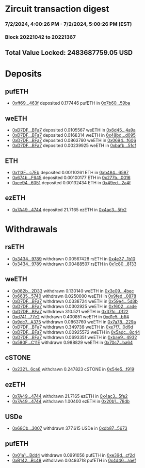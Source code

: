 # Zircuit transaction digest
### 7/2/2024, 4:00:26 PM - 7/2/2024, 5:00:26 PM (EST)
### Block 20221042 to 20221367

## Total Value Locked: 2483687759.05 USD

# Deposits
## pufETH
- [0xff69...463f](https://etherscan.io/address/0xff69c7Bcd38cA45D804c285b551C4988fB74463f) deposited 0.177446 pufETH in [0x7b60...59ba](https://etherscan.io/tx/0xff69c7Bcd38cA45D804c285b551C4988fB74463f)
## weETH
- [0xD7DF...BFa7](https://etherscan.io/address/0xD7DF7E085214743530afF339aFC420c7c720BFa7) deposited 0.0105567 weETH in [0x6d45...4a9a](https://etherscan.io/tx/0xD7DF7E085214743530afF339aFC420c7c720BFa7)
- [0xD7DF...BFa7](https://etherscan.io/address/0xD7DF7E085214743530afF339aFC420c7c720BFa7) deposited 0.0168314 weETH in [0x48bd...d095](https://etherscan.io/tx/0xD7DF7E085214743530afF339aFC420c7c720BFa7)
- [0xD7DF...BFa7](https://etherscan.io/address/0xD7DF7E085214743530afF339aFC420c7c720BFa7) deposited 0.0863760 weETH in [0x0694...f606](https://etherscan.io/tx/0xD7DF7E085214743530afF339aFC420c7c720BFa7)
- [0xD7DF...BFa7](https://etherscan.io/address/0xD7DF7E085214743530afF339aFC420c7c720BFa7) deposited 0.00239925 weETH in [0xbafb...51cf](https://etherscan.io/tx/0xD7DF7E085214743530afF339aFC420c7c720BFa7)
## ETH
- [0x113F...c7Eb](https://etherscan.io/address/0x113FC366c0943be22adB238Ecd27bC102C6Dc7Eb) deposited 0.00110261 ETH in [0xb484...6597](https://etherscan.io/tx/0x113FC366c0943be22adB238Ecd27bC102C6Dc7Eb)
- [0x674b...F645](https://etherscan.io/address/0x674b2895d98456423Fd0FADAF17d474bf73EF645) deposited 0.00100177 ETH in [0x277b...0016](https://etherscan.io/tx/0x674b2895d98456423Fd0FADAF17d474bf73EF645)
- [0xee94...6051](https://etherscan.io/address/0xee945f58c90d155CB27C2aB587370aCd51496051) deposited 0.00132434 ETH in [0x49ed...2a4f](https://etherscan.io/tx/0xee945f58c90d155CB27C2aB587370aCd51496051)
## ezETH
- [0x7A49...4744](https://etherscan.io/address/0x7A493Be5c2ce014cD049Bf178a1ac0Db1B434744) deposited 21.7165 ezETH in [0x4ac3...5fe2](https://etherscan.io/tx/0x7A493Be5c2ce014cD049Bf178a1ac0Db1B434744)
# Withdrawals
## rsETH
- [0x3434...9789](https://etherscan.io/address/0x34349c5569e7B846c3558961552D2202760A9789) withdrawn 0.00567428 rsETH in [0x4e37...1b10](https://etherscan.io/tx/0x34349c5569e7B846c3558961552D2202760A9789)
- [0x3434...9789](https://etherscan.io/address/0x34349c5569e7B846c3558961552D2202760A9789) withdrawn 0.00488507 rsETH in [0x1c80...8133](https://etherscan.io/tx/0x34349c5569e7B846c3558961552D2202760A9789)
## weETH
- [0x082b...2D33](https://etherscan.io/address/0x082be917C616c7216A798e915671332a1a3C2D33) withdrawn 0.130140 weETH in [0x3e09...4bec](https://etherscan.io/tx/0x082be917C616c7216A798e915671332a1a3C2D33)
- [0x6635...5740](https://etherscan.io/address/0x66352362E43A14e01b8eDe90A8A1D075Afa05740) withdrawn 0.0250000 weETH in [0x9fed...0878](https://etherscan.io/tx/0x66352362E43A14e01b8eDe90A8A1D075Afa05740)
- [0xD7DF...BFa7](https://etherscan.io/address/0xD7DF7E085214743530afF339aFC420c7c720BFa7) withdrawn 0.0338724 weETH in [0x59e4...5d3b](https://etherscan.io/tx/0xD7DF7E085214743530afF339aFC420c7c720BFa7)
- [0xD7DF...BFa7](https://etherscan.io/address/0xD7DF7E085214743530afF339aFC420c7c720BFa7) withdrawn 0.0302925 weETH in [0x1602...cade](https://etherscan.io/tx/0xD7DF7E085214743530afF339aFC420c7c720BFa7)
- [0xD7DF...BFa7](https://etherscan.io/address/0xD7DF7E085214743530afF339aFC420c7c720BFa7) withdrawn 310.521 weETH in [0x37fc...0f22](https://etherscan.io/tx/0xD7DF7E085214743530afF339aFC420c7c720BFa7)
- [0xd741...77e2](https://etherscan.io/address/0xd7415db63CcfC7D0c539d8F0da93CF4b148377e2) withdrawn 0.400851 weETH in [0xd1e5...bff4](https://etherscan.io/tx/0xd7415db63CcfC7D0c539d8F0da93CF4b148377e2)
- [0x9dc7...A375](https://etherscan.io/address/0x9dc7d4d74f9E738638a6eA837080c4965e83A375) withdrawn 0.0863760 weETH in [0x7a78...229a](https://etherscan.io/tx/0x9dc7d4d74f9E738638a6eA837080c4965e83A375)
- [0xD7DF...BFa7](https://etherscan.io/address/0xD7DF7E085214743530afF339aFC420c7c720BFa7) withdrawn 0.349736 weETH in [0xe7f7...0d9d](https://etherscan.io/tx/0xD7DF7E085214743530afF339aFC420c7c720BFa7)
- [0xD7DF...BFa7](https://etherscan.io/address/0xD7DF7E085214743530afF339aFC420c7c720BFa7) withdrawn 0.00925572 weETH in [0x5adc...8c44](https://etherscan.io/tx/0xD7DF7E085214743530afF339aFC420c7c720BFa7)
- [0xD7DF...BFa7](https://etherscan.io/address/0xD7DF7E085214743530afF339aFC420c7c720BFa7) withdrawn 0.0693351 weETH in [0xbae9...4932](https://etherscan.io/tx/0xD7DF7E085214743530afF339aFC420c7c720BFa7)
- [0x580F...C11E](https://etherscan.io/address/0x580F5b96F4e4701286903C42A677cb79901cC11E) withdrawn 0.988829 weETH in [0x70c7...ba64](https://etherscan.io/tx/0x580F5b96F4e4701286903C42A677cb79901cC11E)
## cSTONE
- [0x2321...6ca6](https://etherscan.io/address/0x2321BFAcbd1EC341D169236b2ec5a4AF97516ca6) withdrawn 0.247823 cSTONE in [0x54e5...f919](https://etherscan.io/tx/0x2321BFAcbd1EC341D169236b2ec5a4AF97516ca6)
## ezETH
- [0x7A49...4744](https://etherscan.io/address/0x7A493Be5c2ce014cD049Bf178a1ac0Db1B434744) withdrawn 21.7165 ezETH in [0x4ac3...5fe2](https://etherscan.io/tx/0x7A493Be5c2ce014cD049Bf178a1ac0Db1B434744)
- [0x7A49...4744](https://etherscan.io/address/0x7A493Be5c2ce014cD049Bf178a1ac0Db1B434744) withdrawn 1.00400 ezETH in [0x20b1...78db](https://etherscan.io/tx/0x7A493Be5c2ce014cD049Bf178a1ac0Db1B434744)
## USDe
- [0x68Cb...3007](https://etherscan.io/address/0x68CbE93EEE39213b5b18aa0d3c8600139D563007) withdrawn 377.615 USDe in [0xdb87...5673](https://etherscan.io/tx/0x68CbE93EEE39213b5b18aa0d3c8600139D563007)
## pufETH
- [0x01a1...Bdd4](https://etherscan.io/address/0x01a12D4A916734a38FDD38a8d8B0361d1428Bdd4) withdrawn 0.0991056 pufETH in [0xe39d...cf2d](https://etherscan.io/tx/0x01a12D4A916734a38FDD38a8d8B0361d1428Bdd4)
- [0xB142...Bc48](https://etherscan.io/address/0xB1425f23Ea4885d749fF89f3A9481aA3085aBc48) withdrawn 0.0493718 pufETH in [0x4d46...aaef](https://etherscan.io/tx/0xB1425f23Ea4885d749fF89f3A9481aA3085aBc48)
